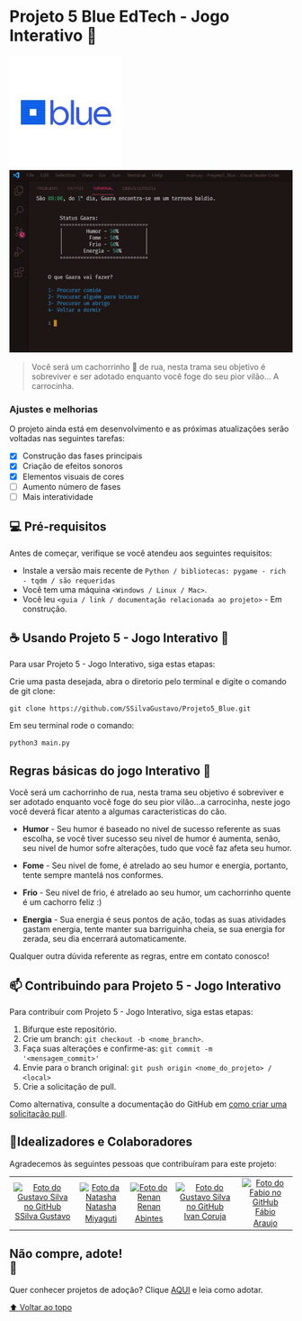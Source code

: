 

# Projeto 5  Blue EdTech - Jogo Interativo 🐶

 
<img src="./auxiliar/images/blue.jpg" alt="blue">



<img src="./auxiliar/images/image.PNG" alt="Tela incial">

> Você será um cachorrinho 🐶 de rua, nesta trama seu objetivo é sobreviver e ser adotado enquanto você foge do seu pior vilão... A carrocinha.



### Ajustes e melhorias

O projeto ainda está em desenvolvimento e as próximas atualizações serão voltadas nas seguintes tarefas:

- [x] Construção das fases principais
- [x] Criação de efeitos sonoros
- [x] Elementos visuais de cores
- [ ] Aumento número de fases
- [ ] Mais interatividade

## 💻 Pré-requisitos

Antes de começar, verifique se você atendeu aos seguintes requisitos:
<!---Estes são apenas requisitos de exemplo. Adicionar, duplicar ou remover conforme necessário--->
* Instale a versão mais recente de `Python / bibliotecas: pygame - rich - tqdm / são requeridas`
* Você tem uma máquina `<Windows / Linux / Mac>`.
* Você leu `<guia / link / documentação relacionada ao projeto>` - Em construção.


## ☕ Usando Projeto 5 - Jogo Interativo 🐶

Para usar Projeto 5 - Jogo Interativo, siga estas etapas:

Crie uma pasta desejada, abra o diretorio pelo terminal e digite o comando de git clone:
```
git clone https://github.com/SSilvaGustavo/Projeto5_Blue.git
```
Em seu terminal rode o comando:
```
python3 main.py
```

## Regras básicas do jogo Interativo 🐶

Você será um cachorrinho de rua, nesta trama seu objetivo é sobreviver e ser adotado enquanto você foge do seu pior vilão...a carrocinha, neste jogo você deverá ficar atento a algumas caracteristicas do cão. 

* <b>Humor</b> - Seu humor é baseado no nivel de sucesso referente as suas escolha, se você tiver sucesso seu nivel de humor é aumenta, senão,
seu nivel de humor sofre alterações, tudo que você faz afeta seu humor.

* <b>Fome</b> - Seu nivel de fome, é atrelado ao seu humor e energia, portanto, tente sempre mantelá nos conformes.

* <b>Frio</b> - Seu nivel de frio, é atrelado ao seu humor, um cachorrinho quente é um cachorro feliz :)

* <b>Energia</b> - Sua energia é seus pontos de ação, todas as suas atividades gastam energia, tente manter sua barriguinha cheia, se sua energia for
zerada, seu dia encerrará automaticamente.

Qualquer outra dúvida referente as regras, entre em contato conosco!


## 📫 Contribuindo para Projeto 5 - Jogo Interativo
<!---Se o seu README for longo ou se você tiver algum processo ou etapas específicas que deseja que os contribuidores sigam, considere a criação de um arquivo CONTRIBUTING.md separado--->
Para contribuir com Projeto 5 - Jogo Interativo, siga estas etapas:

1. Bifurque este repositório.
2. Crie um branch: `git checkout -b <nome_branch>`.
3. Faça suas alterações e confirme-as: `git commit -m '<mensagem_commit>'`
4. Envie para o branch original: `git push origin <nome_do_projeto> / <local>`
5. Crie a solicitação de pull.

Como alternativa, consulte a documentação do GitHub em [como criar uma solicitação pull](https://help.github.com/en/github/collaborating-with-issues-and-pull-requests/creating-a-pull-request).


## 🤝Idealizadores e Colaboradores 

Agradecemos às seguintes pessoas que contribuíram para este projeto:

<table>
  <tr>
    <td align="center">
      <a href="#">
        <img src="https://avatars.githubusercontent.com/u/85652089" width="100px;" alt="Foto do Gustavo Silva no GitHub"/><br>
        <sub>
        <a href="https://github.com/SSilvaGustavo">
          SSilva Gustavo</</a>
        </sub>
      </a>
    </td>
    <td align="center">
      <a href="#">
        <img src="https://avatars.githubusercontent.com/u/85652836" width="100px;" alt="Foto da Natasha"/><br>
        <sub>
          <a href="https://github.com/NatashaMiyaguti"> Natasha Miyaguti</a>
        </sub>
      </a>
    </td>
    <td align="center">
      <a href="#">
        <img src="https://avatars.githubusercontent.com/u/85653198" width="100px;" alt="Foto do Renan"/><br>
        <sub>
          <a href="https://github.com/renanabintes">Renan Abintes</a>
        </sub>
      </a>
    </td>
    <td align="center">
      <a href="#">
        <img src="https://avatars.githubusercontent.com/u/85591559" width="100px;" alt="Foto do Gustavo Silva no GitHub"/><br>
        <sub>
          <a href="https://github.com/ivancoruja">Ivan Coruja</a>
        </sub>
      </a>
    </td>
    <td align="center">
      <a href="#">
        <img src="https://avatars.githubusercontent.com/u/11843306" width="100px;" alt="Foto do Fabio no GitHub"/><br>
        <sub>
          <a href="https://github.com/fharaujo">Fábio Araujo</a>
        </sub>
      </a>
    </td>
    </tr>
</table>



## Não compre, adote! <br> 🐶

Quer conhecer projetos de adoção? Clique [AQUI](https://nfpet.com.br/blog/2019/08/10-ongs-de-animal-para-voce-ajudar/d) e leia como adotar.


[⬆ Voltar ao topo](#)<br>
